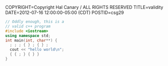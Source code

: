 COPYRIGHT=Copyright Hal Canary / ALL RIGHTS RESERVED
TITLE=validity
DATE=2012-07-16 12:00:00-05:00 (CDT)
POSTID=csg29

```C++
// Oddly enough, this is a
// valid c++ program
#include <iostream>
using namespace std;
int main(int, char**) {
  ; ; ; { } ; { } ;
  cout << "hello world\n";
  { { ; } { } }
}
```
